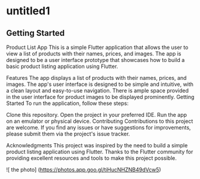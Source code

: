 # untitled1



## Getting Started

Product List App
This is a simple Flutter application that allows the user to view a list of products with their names, prices, and images. The app is designed to be a user interface prototype that showcases how to build a basic product listing application using Flutter.

Features
The app displays a list of products with their names, prices, and images.
The app's user interface is designed to be simple and intuitive, with a clean layout and easy-to-use navigation.
There is ample space provided in the user interface for product images to be displayed prominently.
Getting Started
To run the application, follow these steps:

Clone this repository.
Open the project in your preferred IDE.
Run the app on an emulator or physical device.
Contributing
Contributions to this project are welcome. If you find any issues or have suggestions for improvements, please submit them via the project's issue tracker.



Acknowledgments
This project was inspired by the need to build a simple product listing application using Flutter. Thanks to the Flutter community for providing excellent resources and tools to make this project possible.
 
 
![ the photo] (https://photos.app.goo.gl/tiHucNHZNB49dVcw5)
